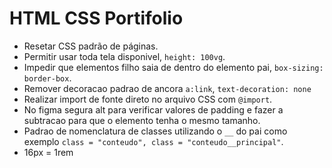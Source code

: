 # HTML CSS Portifolio

- Resetar CSS padrão de páginas.
- Permitir usar toda tela disponivel, `height: 100vg`.
- Impedir que elementos filho saia de dentro do elemento pai, `box-sizing: border-box`.
- Remover decoracao padrao de ancora `a:link`, `text-decoration: none`
- Realizar import de fonte direto no arquivo CSS com `@import`.
- No figma segura alt para verificar valores de padding e fazer a subtracao para que o elemento tenha o mesmo tamanho.
- Padrao de nomenclatura de classes utilizando o `__` do pai como exemplo `class = "conteudo", class = "conteudo__principal"`.
- 16px = 1rem